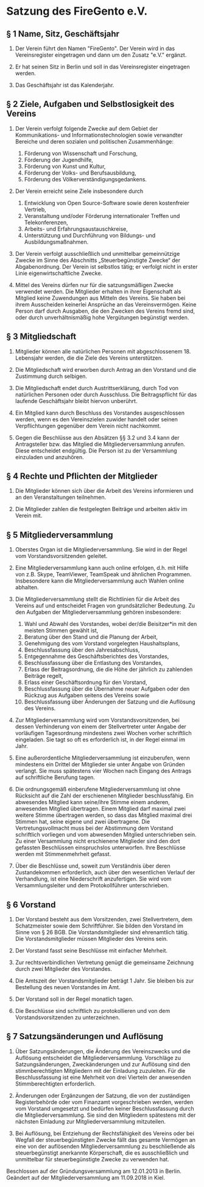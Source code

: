 # Satzung des FireGento e.V.

## § 1 Name, Sitz, Geschäftsjahr
1. Der Verein führt den Namen "FireGento". Der Verein wird in das Vereinsregister eingetragen und dann um den Zusatz
   "e.V." ergänzt.

2. Er hat seinen Sitz in Berlin und soll in das Vereinsregister eingetragen werden.

3. Das Geschäftsjahr ist das Kalenderjahr.


## § 2 Ziele, Aufgaben und Selbstlosigkeit des Vereins
1. Der Verein verfolgt folgende Zwecke auf dem Gebiet der Kommunikations- und Informationstechnologien sowie verwandter
   Bereiche und deren sozialen und politischen Zusammenhänge:
    1. Förderung von Wissenschaft und Forschung,
    2. Förderung der Jugendhilfe,
    3. Förderung von Kunst und Kultur,
    4. Förderung der Volks- und Berufsausbildung,
    5. Förderung des Völkerverständigungsgedankens.

2. Der Verein erreicht seine Ziele insbesondere durch
    1. Entwicklung von Open Source-Software sowie deren kostenfreier Vertrieb,
    2. Veranstaltung und/oder Förderung internationaler Treffen und Telekonferenzen,
    3. Arbeits- und Erfahrungsaustauschkreise,
    4. Unterstützung und Durchführung von Bildungs- und Ausbildungsmaßnahmen.

3. Der Verein verfolgt ausschließlich und unmittelbar gemeinnützige Zwecke im Sinne des Abschnitts „Steuerbegünstigte
   Zwecke“ der Abgabenordnung. Der Verein ist selbstlos tätig; er verfolgt nicht in erster Linie eigenwirtschaftliche
   Zwecke.

4. Mittel des Vereins dürfen nur für die satzungsmäßigen Zwecke verwendet werden. Die Mitglieder erhalten in ihrer
   Eigenschaft als Mitglied keine Zuwendungen aus Mitteln des Vereins. Sie haben bei ihrem Ausscheiden keinerlei
   Ansprüche an das Vereinsvermögen. Keine Person darf durch Ausgaben, die den Zwecken des Vereins fremd sind, oder
   durch unverhältnismäßig hohe Vergütungen begünstigt werden.


## § 3 Mitgliedschaft
1. Mitglieder können alle natürlichen Personen mit abgeschlossenem 18. Lebensjahr werden, die die Ziele des Vereins
   unterstützen.

2. Die Mitgliedschaft wird erworben durch Antrag an den Vorstand und die Zustimmung durch selbigen.

3. Die Mitgliedschaft endet durch Austrittserklärung, durch Tod von natürlichen Personen oder durch Ausschluss. Die
   Beitragspflicht für das laufende Geschäftsjahr bleibt hiervon unberührt.

4. Ein Mitglied kann durch Beschluss des Vorstandes ausgeschlossen werden, wenn es den Vereinszielen zuwider handelt
   oder seinen Verpflichtungen gegenüber dem Verein nicht nachkommt.

5. Gegen die Beschlüsse aus den Absätzen §§ 3.2 und 3.4 kann der Antragsteller bzw. das Mitglied die
   Mitgliederversammlung anrufen. Diese entscheidet endgültig. Die Person ist zu der Versammlung einzuladen und
   anzuhören.


## § 4 Rechte und Pflichten der Mitglieder
1. Die Mitglieder können sich über die Arbeit des Vereins informieren und an den Veranstaltungen teilnehmen.

2. Die Mitglieder zahlen die festgelegten Beiträge und arbeiten aktiv im Verein mit.


## § 5 Mitgliederversammlung
1. Oberstes Organ ist die Mitgliederversammlung. Sie wird in der Regel vom Vorstandsvorsitzenden geleitet.

2. Eine Mitgliederversammlung kann auch online erfolgen, d.h. mit Hilfe von z.B. Skype, TeamViewer, TeamSpeak 
   und ähnlichen Programmen. Insbesondere kann die Mitgliederversammlung auch Wahlen online abhalten.

3. Die Mitgliederversammlung stellt die Richtlinien für die Arbeit des Vereins auf und entscheidet Fragen von
   grundsätzlicher Bedeutung. Zu den Aufgaben der Mitgliederversammlung gehören insbesondere:
    1. Wahl und Abwahl des Vorstandes, wobei der/die Beisitzer\*in mit den meisten Stimmen gewählt ist,
    2. Beratung über den Stand und die Planung der Arbeit,
    3. Genehmigung des vom Vorstand vorgelegten Haushaltsplans,
    4. Beschlussfassung über den Jahresabschluss,
    5. Entgegennahme des Geschäftsberichtes des Vorstandes,
    6. Beschlussfassung über die Entlastung des Vorstandes,
    7. Erlass der Beitragsordnung, die die Höhe der jährlich zu zahlenden Beiträge regelt,
    8. Erlass einer Geschäftsordnung für den Vorstand,
    9. Beschlussfassung über die Übernahme neuer Aufgaben oder den Rückzug aus Aufgaben seitens des Vereins sowie
    10. Beschlussfassung über Änderungen der Satzung und die Auflösung des Vereins.

4. Zur Mitgliederversammlung wird vom Vorstandsvorsitzenden, bei dessen Verhinderung von einem der Stellvertreter unter
   Angabe der vorläufigen Tagesordnung mindestens zwei Wochen vorher schriftlich eingeladen. Sie tagt so oft es
   erforderlich ist, in der Regel einmal im Jahr.

5. Eine außerordentliche Mitgliederversammlung ist einzuberufen, wenn mindestens ein Drittel der Mitglieder sie unter
   Angabe von Gründen verlangt. Sie muss spätestens vier Wochen nach Eingang des Antrags auf schriftliche Berufung
   tagen.

5. Die ordnungsgemäß einberufene Mitgliederversammlung ist ohne Rücksicht auf die Zahl der erschienenen Mitglieder
   beschlussfähig. Ein abwesendes Mitglied kann seine/ihre Stimme einem anderen, anwesenden Mitglied übertragen. Einem Mitglied 
   darf maximal zwei weitere Stimme übertragen werden, so dass das Mitglied maximal drei Stimmen hat, seine eigene und 
   zwei übertragene. Die Vertretungsvollmacht muss bei der Abstimmung dem Vorstand schriftlich vorliegen und vom abwesenden Mitglied 
   unterschrieben sein. Zu einer Versammlung nicht erschienene Mitglieder sind den dort gefassten Beschlüssen 
   einspruchslos unterworfen. Ihre Beschlüsse werden mit Stimmenmehrheit gefasst.

7. Über die Beschlüsse und, soweit zum Verständnis über deren Zustandekommen erforderlich, auch über den wesentlichen
   Verlauf der Verhandlung, ist eine Niederschrift anzufertigen. Sie wird vom Versammlungsleiter und dem Protokollführer
   unterschrieben.


## § 6 Vorstand
1. Der Vorstand besteht aus dem Vorsitzenden, zwei Stellvertretern, dem Schatzmeister sowie dem Schriftführer. Sie
   bilden den Vorstand im Sinne von § 26 BGB. Die Vorstandsmitglieder sind ehrenamtlich tätig. Die Vorstandsmitglieder
   müssen Mitglieder des Vereins sein.

2. Der Vorstand fasst seine Beschlüsse mit einfacher Mehrheit.

3. Zur rechtsverbindlichen Vertretung genügt die gemeinsame Zeichnung durch zwei Mitglieder des Vorstandes.

4. Die Amtszeit der Vorstandsmitglieder beträgt 1 Jahr. Sie bleiben bis zur Bestellung des neuen Vorstandes im Amt.

5. Der Vorstand soll in der Regel monatlich tagen.

6. Die Beschlüsse sind schriftlich zu protokollieren und von dem Vorstandsvorsitzenden zu unterzeichnen.


## § 7 Satzungsänderungen und Auflösung
1. Über Satzungsänderungen, die Änderung des Vereinszwecks und die Auflösung entscheidet die Mitgliederversammlung.
   Vorschläge zu Satzungsänderungen, Zweckänderungen und zur Auflösung sind den stimmberechtigten Mitgliedern mit der
   Einladung zuzuleiten. Für die Beschlussfassung ist eine Mehrheit von drei Vierteln der anwesenden Stimmberechtigten
   erforderlich.

2. Änderungen oder Ergänzungen der Satzung, die von der zuständigen Registerbehörde oder vom Finanzamt vorgeschrieben
   werden, werden vom Vorstand umgesetzt und bedürfen keiner Beschlussfassung durch die Mitgliederversammlung. Sie sind
   den Mitgliedern spätestens mit der nächsten Einladung zur Mitgliederversammlung mitzuteilen.

3. Bei Auflösung, bei Entziehung der Rechtsfähigkeit des Vereins oder bei Wegfall der steuerbegünstigten Zwecke fällt
   das gesamte Vermögen an eine von der auflösenden Mitgliederversammlung zu beschließende als steuerbegünstigt
   anerkannte Körperschaft, die es ausschließlich und unmittelbar für steuerbegünstigte Zwecke zu verwenden hat.

Beschlossen auf der Gründungsversammlung am 12.01.2013 in Berlin.  
Geändert auf der Mitgliederversammlung am 11.09.2018 in Kiel.
